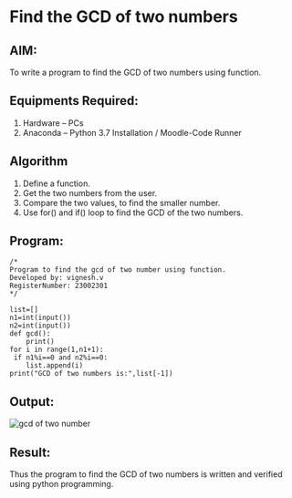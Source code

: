 # Find the GCD of two numbers

## AIM:
To write a program to find the GCD of two numbers using function.

## Equipments Required:
1. Hardware – PCs
2. Anaconda – Python 3.7 Installation / Moodle-Code Runner

## Algorithm
1. Define a function.
2. Get the two numbers from the user.
3. Compare the two values, to find the smaller number.
4. Use for() and if() loop to find the GCD of the two numbers.

## Program:
```
/*
Program to find the gcd of two number using function.
Developed by: vignesh.v
RegisterNumber: 23002301
*/

list=[]
n1=int(input())
n2=int(input())
def gcd():
    print()
for i in range(1,n1+1):
 if n1%i==0 and n2%i==0:
    list.append(i)
print("GCD of two numbers is:",list[-1])

``````

## Output:
![gcd of two number](/output.png)


## Result:
Thus the program to find the GCD of two numbers is written and verified using python programming.